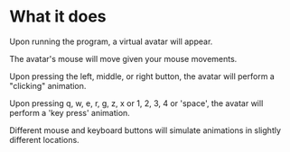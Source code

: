 # What it does
Upon running the program, a virtual avatar will appear.

The avatar's mouse will move given your mouse movements.

Upon pressing the left, middle, or right button, the avatar will perform a "clicking" animation.

Upon pressing q, w, e, r, g, z, x or 1, 2, 3, 4 or 'space', the avatar will perform a 'key press' animation.

Different mouse and keyboard buttons will simulate animations in slightly different locations.
